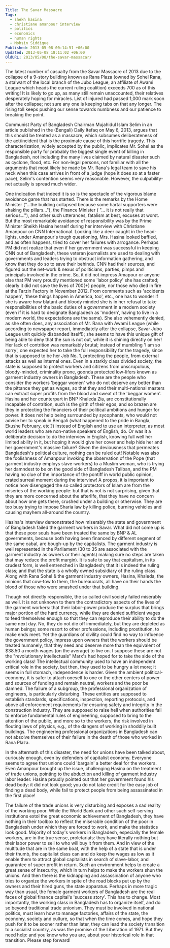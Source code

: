```yaml
---
Title: The Savar Massacre
Tags:
  - shekh hasina
  - christiane amanpour interview
  - politics
  - economics
  - human rights
  - Mohsin Siddique
Published: 2013-05-08 00:14:51 +06:00
Updated: 2013-05-08 18:11:02 +06:00
OldURL: 2013/05/08/the-savar-massacar/
---
```


The latest number of casualty from the Savar Massacre of 2013 due to the collapse of a 9-story building known as Rana Plaza (owned by Sohel Rana, a stalwart of the local branch of the Jubo League, an affiliate of Awami League which heads the current ruling coalition) exceeds 700 as of this writing! It is likely to go up, as many still remain unaccounted, their relatives desperately hoping for miracles. List of injured had passed 1,000 mark soon after the collapse; not sure any one is keeping tabs on that any longer. The rising toll keeps pushing our sense towards numbness and our patience to breaking the point.

Communist Party of Bangladesh Chairman Mujahidul Islam Selim in an article published in the (Bengali) Daily Itefaq on May 6, 2013, argues that this should be treated as a massacre, which subsumes deliberateness of the act/incident that is the proximate cause of this horrific tragedy. This characterization, widely accepted by the public, implicates Mr. Sohel as the responsible party for probably the biggest single event of killing in Bangladesh, not including the many lives claimed by natural disaster such as cyclone, flood, etc. For non-legal persons, not familiar with all the arguments that most likely be made by Mr. Rana's legal team to save his neck when this case arrives in front of a judge (hope it does so at a faster pace), Selim's contention seems very reasonable. However, the culpability-net actually is spread much wider.

One indication that indeed it is so is the spectacle of the vigorous blame avoidance game that has started. There is the remarks by the Home Minister ("…the building collapsed because some hartal supporters were shaking the pillars…"), the Finance Minister ( "… it is not really that serious…"), and other such utterances, fatalism at best, excuses at worst.  But the most remarkable avoidance of responsibility was by the Prime Minister Sheikh Hasina herself during her interview with Christiane Amanpour on CNN International. Looking like a deer caught in the head-lights, under Amanpour's tough questioning, Mrs. Hasina looked baffled, and as often happens, tried to cover her failures with arrogance. Perhaps PM did not realize that even if her government was successful in keeping CNN out of Bangladesh, these veteran journalists are used to dealing with governments and leaders trying to obstruct information gathering, and know that they do so to save their behinds. CNN had their sources, and figured out the net-work &amp; nexus of politicians, parties, pimps and principals involved in the crime. So, it did not impress Amapour or anyone else that PM very proudly mentioned some 'labor policy' she has crafted; clearly it did not save the lives of 700(+) people, nor those who died in fire at the Tarzin Factory in November 2012. From comments such as 'accidents happen', 'these things happen in America, too', etc., one has to wonder if she is aware how blatant and bloody minded she is in her refusal to take responsibilities of the basic duties of a government in a modern society (even if it is hard to designate Bangladesh as 'modern', having to live in a modern world, the expectations are the same). She also vehemently denied, as she often does, any association of Mr. Rana with Awami League (while according to newspaper report, immediately after the collapse, Savar Jubo League unit quickly disbanded itself!); she seems to have this unique gift of being able to deny that the sun is not out, while it is shining directly on her!  Her lack of contrition was remarkably brutal; instead of mumbling 'I am so sorry', one expected her to take the full responsibility for the tragedy, since that is supposed to be her Job No. 1, protecting the people, from external attacks as well as internal ones. Even in a starkly class divided society, the state is supposed to protect workers and citizens from unscrupulous, bloody-minded, criminality prone, goonda protected low-lifers known as garment industry owners in Bangladesh. These are the people who consider the workers 'beggar women' who do not deserve any better than the pittance they get as wages, so that they and their multi-national masters can extract super profits from the blood and sweat of the 'beggar women'.
Hasina and her counterpart in BNP Khaleda Zia, are constitutionally incapable of contrition, such is the girth of their egos, and so brazen are they in protecting the financiers of their political ambitions and hunger for power. It does not help being surrounded by sycophants, who would not advise her to speak in Bengali (what happened to the pride in Bangla, Ekushe February, etc.?) instead of English and to use an interpreter, as most world leaders who are non-native speakers of English, do. Or was it a deliberate decision to do the interview in English, knowing full well her limited ability in it, but hoping it would give her cover and help hide her and her government's massive failure? Given the deviousness that permeates Bangladesh's political culture, nothing can be ruled out!  Notable was also the foolishness of Amanpour invoking the observation of the Pope (that garment industry employs slave-workers) to a Muslim woman, who is trying her damndest to be on the good side of Bangladesh Taliban, and the PM having no clue of the importance of the pontiff in world public opinion, crated surreal moment during the interview! A propos, it is important to notice how disengaged the so called protectors of Islam are from the miseries of the working people: but that is not is not surprising, given that they are more concerned about the afterlife, that they have no concern about how one gets there, crushed under a building or otherwise. They are too busy trying to impose Sharia law by killing police, burning vehicles and causing mayhem all-around the country. 

Hasina's interview demonstrated how miserably the state and government of Bangladesh failed the garment workers in Savar. What did not come up is that these poor souls have been treated the same by BNP &amp; AL governments, because both having been financed by different segment of the same cabal, are bough-up by the capitalists. The garment industry is well represented in the Parliament (30 to 35 are associated with the garment industry as owners or their agents) making sure no steps are taken that may reduce the profit margin). It is safe to say that capitalism, in its crudest form, is well entrenched in Bangladesh; that it is indeed the ruling class; and that the state is a wholly owned subsidiary of the ruling class. Along with Rana Sohel &amp; the garment industry owners, Hasina, Khaleda, the minions that cow-tow to them, the bureaucrats, all have on their hands the blood of those who were smashed under that building. 

Though not directly responsible, the so called civil society failed miserably as well. It is not unknown to them the contradictory aspects of the lives of the garment workers: that their labor-power produce the surplus that brings major portion of the hard currency, while they are denied sufficient wages to feed themselves enough so that they can reproduce their ability to do the same next day. No, they do not die off immediately, but they are depleted as human beings; some resort to other professions, including prostitution, to make ends meet. Yet the guardians of civility could find no way to influence the government policy, impress upon owners that the workers should be treated humanely, that they need and deserve more than the equivalent of $38.50 a month wages (on the average) to live on. I suppose these are not the "revolutionary intellectuals" Marx's had hoped for to take the side of the working class! The intellectual community used to have an independent critical role in the society, but then, they used to be hungry a lot more; it seems in full stomach, independence is harder. Given the ambient political-economy, it is safer to attach oneself to one or the other centers of power and sources of funding and remain neutral, workers and the poor be damned.
The failure of a subgroup, the professional organization of engineers, is particularly disturbing. These entities are supposed to establish standards, specifications, inspection, reporting protocols, and above all enforcement requirements for ensuring safety and integrity in the construction industry. They are supposed to raise hell when authorities fail to enforce fundamental rules of engineering, supposed to bring to the attention of the public, and more so to the workers, the risk involved in flouting laws of physics, e.g., of the dangers of working in shoddily built buildings. The engineering professional organizations in Bangladesh can not absolve themselves of their failure in the death of those who worked in Rana Plaza.

In the aftermath of this disaster, the need for unions have been talked about, curiously enough, even by defenders of capitalist economy. Everyone seems to agree that unions could 'bargain' a better deal for the workers. Even Amanpour brought up the issue, challenging Hasina on the treatment of trade unions, pointing to the abduction and killing of garment industry labor leader. Hasina proudly pointed out that her government found his dead body: it did not look good; you do not take credit for the easy job of finding a dead body, while fail to protect people from being assassinated in the first place!

The failure of the trade unions is very disturbing and exposes a sad reality of the working poor. While the World Bank and other such self-serving institutions extol the great economic achievement of Bangladesh, they have nothing in their toolbox to reflect the miserable condition of the poor in Bangladesh under which they are forced to work, and make the statistics look good. Majority of today's workers in Bangladesh, especially the female workers, are in the true sense, proletariats: they have literally nothing but their labor power to sell to who will buy it from them. And in view of the multitude that are in the same boat, with the help of a state that is under their thumb, the capitalist class can and do keep the wages as low as it enable them to attract global capitalists in search of slave-labor, and guarantee of super profit in return. Such an environment helps to create a great sense of insecurity, which in turn helps to make the workers shun the unions. And then there is the kidnapping and assassination of anyone who tries to organize the workers in spite of the road blocks put up by the owners and their hired guns, the state apparatus. Perhaps in more tragic way than usual, the female garment workers of Bangladesh are the real faces of global finance capital's 'success story'.
This has to change. Most importantly, the working class in Bangladesh has to organize itself, and do so beyond traditional trade unionism. They must be involved in national politics, must learn how to manage factories, affairs of the state, the economy, society and culture, so that when the time comes, and hope they push for it to be sooner rather than later, they can lead the society transition to a socialist country, as was the promise of the Liberation of 1971. But they need help: and you know who you are, about your historical role in that transition. Please step forward! 
